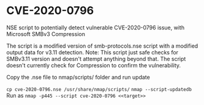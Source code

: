 # CVE-2020-0796
NSE script to potentially detect vulnerable CVE-2020-0796 issue, with Microsoft SMBv3 Compression 

The script is a modified version of smb-protocols.nse script with a modified output data for v3.11 detection. 
Note: This script just safe checks for SMBv3.11 version and doesn't attempt anything beyond that. The script doesn't currently check for Compression to confirm the vulnerability. 

Copy the .nse file to nmap/scripts/ folder and run update

``cp cve-2020-0796.nse /usr/share/nmap/scripts/``
``nmap --script-updatedb``
Run as 
``nmap -p445 --script cve-2020-0796 <<target>>``

